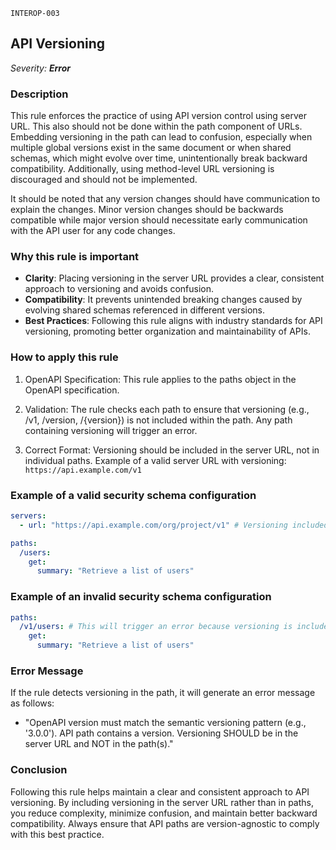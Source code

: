 `INTEROP-003`

## API Versioning

_Severity: **Error**_

### Description

This rule enforces the practice of using API version control using server URL. This also should not be done within the path component of URLs. Embedding versioning in the path can lead to confusion, especially when multiple global versions exist in the same document or when shared schemas, which might evolve over time, unintentionally break backward compatibility. Additionally, using method-level URL versioning is discouraged and should not be implemented.

It should be noted that any version changes should have communication to explain the changes. Minor version changes should be backwards compatible while major version should necessitate early communication with the API user for any code changes.

### Why this rule is important

- **Clarity**: Placing versioning in the server URL provides a clear, consistent approach to versioning and avoids confusion.
- **Compatibility**: It prevents unintended breaking changes caused by evolving shared schemas referenced in different versions.
- **Best Practices**: Following this rule aligns with industry standards for API versioning, promoting better organization and maintainability of APIs.

### How to apply this rule

1. OpenAPI Specification:
   This rule applies to the paths object in the OpenAPI specification.

2. Validation:
   The rule checks each path to ensure that versioning (e.g., /v1, /version, /{version}) is not included within the path.
   Any path containing versioning will trigger an error.

3. Correct Format:
   Versioning should be included in the server URL, not in individual paths.
   Example of a valid server URL with versioning: `https://api.example.com/v1`

### Example of a valid security schema configuration

```yaml
servers:
  - url: "https://api.example.com/org/project/v1" # Versioning included in the server URL

paths:
  /users:
    get:
      summary: "Retrieve a list of users"
```

### Example of an invalid security schema configuration

```yaml
paths:
  /v1/users: # This will trigger an error because versioning is included in the path.
    get:
      summary: "Retrieve a list of users"
```

### Error Message

If the rule detects versioning in the path, it will generate an error message as follows:

- "OpenAPI version must match the semantic versioning pattern (e.g., '3.0.0'). API path contains a version. Versioning SHOULD be in the server URL and NOT in the path(s)."

### Conclusion

Following this rule helps maintain a clear and consistent approach to API versioning. By including versioning in the server URL rather than in paths, you reduce complexity, minimize confusion, and maintain better backward compatibility. Always ensure that API paths are version-agnostic to comply with this best practice.
